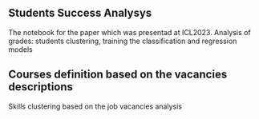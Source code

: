 ## Students Success Analysys
The notebook for the paper which was presentad at ICL2023. Analysis of grades: students clustering, training the classification and regression models

## Courses definition based on the vacancies descriptions
Skills clustering based on the job vacancies analysis
